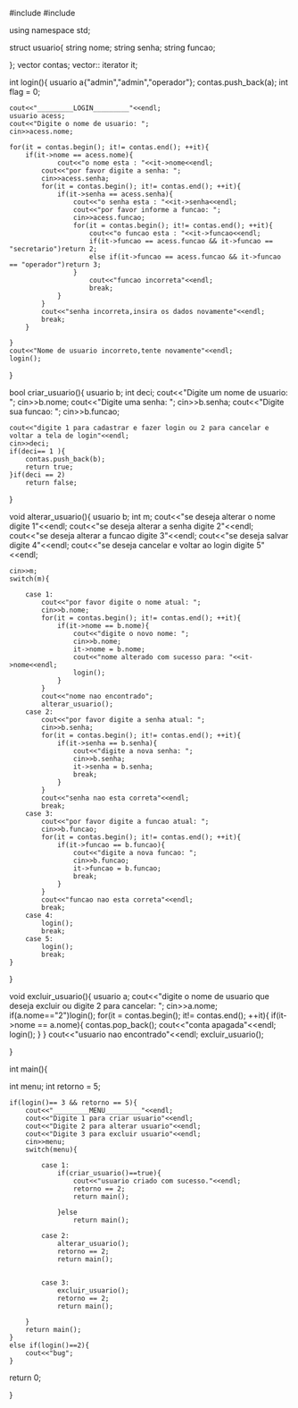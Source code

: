 #include <iostream>
#include <vector>

using namespace std;

struct usuario{
string nome;
string senha;
string funcao;

};
vector<usuario> contas;
vector<usuario>:: iterator it;


int login(){
usuario a{"admin","admin","operador"};
contas.push_back(a);
int flag = 0;


    cout<<"_________LOGIN_________"<<endl;
    usuario acess;
    cout<<"Digite o nome de usuario: ";
    cin>>acess.nome;

    for(it = contas.begin(); it!= contas.end(); ++it){
        if(it->nome == acess.nome){
                cout<<"o nome esta : "<<it->nome<<endl;
            cout<<"por favor digite a senha: ";
            cin>>acess.senha;
            for(it = contas.begin(); it!= contas.end(); ++it){
                if(it->senha == acess.senha){
                    cout<<"o senha esta : "<<it->senha<<endl;
                    cout<<"por favor informe a funcao: ";
                    cin>>acess.funcao;
                    for(it = contas.begin(); it!= contas.end(); ++it){
                        cout<<"o funcao esta : "<<it->funcao<<endl;
                        if(it->funcao == acess.funcao && it->funcao == "secretario")return 2;
                        else if(it->funcao == acess.funcao && it->funcao == "operador")return 3;
                    }
                        cout<<"funcao incorreta"<<endl;
                        break;
                }
            }
            cout<<"senha incorreta,insira os dados novamente"<<endl;
            break;
        }

    }
    cout<<"Nome de usuario incorreto,tente novamente"<<endl;
    login();

}

bool criar_usuario(){
    usuario b;
    int deci;
    cout<<"Digite um nome de usuario: ";
    cin>>b.nome;
    cout<<"Digite uma senha: ";
    cin>>b.senha;
    cout<<"Digite sua funcao: ";
    cin>>b.funcao;

    cout<<"digite 1 para cadastrar e fazer login ou 2 para cancelar e voltar a tela de login"<<endl;
    cin>>deci;
    if(deci== 1 ){
        contas.push_back(b);
        return true;
    }if(deci == 2)
        return false;
}

void alterar_usuario(){
    usuario b;
    int m;
cout<<"se deseja alterar o nome digite 1"<<endl;
cout<<"se deseja alterar a senha digite 2"<<endl;
cout<<"se deseja alterar a funcao digite 3"<<endl;
cout<<"se deseja salvar digite 4"<<endl;
cout<<"se deseja cancelar e voltar ao login digite 5"<<endl;

    cin>>m;
    switch(m){

        case 1:
            cout<<"por favor digite o nome atual: ";
            cin>>b.nome;
            for(it = contas.begin(); it!= contas.end(); ++it){
                if(it->nome == b.nome){
                    cout<<"digite o novo nome: ";
                    cin>>b.nome;
                    it->nome = b.nome;
                    cout<<"nome alterado com sucesso para: "<<it->nome<<endl;
                    login();
                }
            }
            cout<<"nome nao encontrado";
            alterar_usuario();
        case 2:
            cout<<"por favor digite a senha atual: ";
            cin>>b.senha;
            for(it = contas.begin(); it!= contas.end(); ++it){
                if(it->senha == b.senha){
                    cout<<"digite a nova senha: ";
                    cin>>b.senha;
                    it->senha = b.senha;
                    break;
                }
            }
            cout<<"senha nao esta correta"<<endl;
            break;
        case 3:
            cout<<"por favor digite a funcao atual: ";
            cin>>b.funcao;
            for(it = contas.begin(); it!= contas.end(); ++it){
                if(it->funcao == b.funcao){
                    cout<<"digite a nova funcao: ";
                    cin>>b.funcao;
                    it->funcao = b.funcao;
                    break;
                }
            }
            cout<<"funcao nao esta correta"<<endl;
            break;
        case 4:
            login();
            break;
        case 5:
            login();
            break;
    }

}

void excluir_usuario(){
    usuario a;
    cout<<"digite o nome de usuario que deseja excluir ou digite 2 para cancelar: ";
    cin>>a.nome;
    if(a.nome=="2")login();
       for(it = contas.begin(); it!= contas.end(); ++it){
                if(it->nome == a.nome){
                        contas.pop_back();
                        cout<<"conta apagada"<<endl;
                        login();
                }
       }
       cout<<"usuario nao encontrado"<<endl;
       excluir_usuario();

}



int main(){

int menu;
int retorno = 5;

    if(login()== 3 && retorno == 5){
        cout<<"_________MENU_________"<<endl;
        cout<<"Digite 1 para criar usuario"<<endl;
        cout<<"Digite 2 para alterar usuario"<<endl;
        cout<<"Digite 3 para excluir usuario"<<endl;
        cin>>menu;
        switch(menu){

            case 1:
                if(criar_usuario()==true){
                    cout<<"usuario criado com sucesso."<<endl;
                    retorno == 2;
                    return main();

                }else
                    return main();

            case 2:
                alterar_usuario();
                retorno == 2;
                return main();


            case 3:
                excluir_usuario();
                retorno == 2;
                return main();

        }
        return main();
    }
    else if(login()==2){
        cout<<"bug";
    }
return 0;

}
